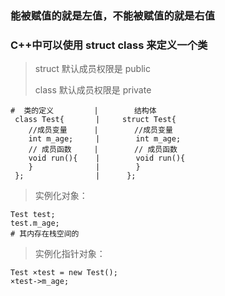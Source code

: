 ### 能被赋值的就是左值，不能被赋值的就是右值

### C++中可以使用 struct class 来定义一个类
> struct 默认成员权限是 public
>
> class 默认成员权限是 private
>

```
#  类的定义         |        结构体
 class Test{       |     struct Test{
    //成员变量      |        //成员变量
    int m_age;     |        int m_age;
    // 成员函数     |        // 成员函数
    void run(){    |        void run(){
    }              |        }
 };                |      };
```

> 实例化对象：

```
Test test;
test.m_age;
# 其内存在栈空间的
````

> 实例化指针对象：

```
Test ×test = new Test();
×test->m_age;
````
